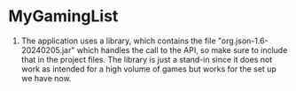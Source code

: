 # MyGamingList

1. The application uses a library, which contains the file "org.json-1.6-20240205.jar" which handles the call to the API, so make sure to include that in the project files. The library is just a stand-in since it does not work as intended for a high volume of games but works for the set up we have now.
